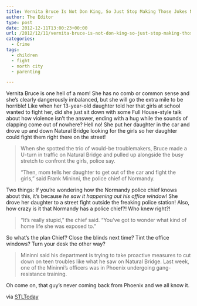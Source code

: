 ```yaml
---
title: Vernita Bruce Is Not Don King, So Just Stop Making Those Jokes Now. Frankly It’s A Bit Lazy.
author: The Editor
type: post
date: 2012-12-11T13:00:23+00:00
url: /2012/12/11/vernita-bruce-is-not-don-king-so-just-stop-making-those-jokes-now-frankly-its-a-bit-lazy/
categories:
  - Crime
tags:
  - children
  - fight
  - north city
  - parenting

---
```

[<img class="alignright  wp-image-15159" title="vernita_bruce" src="http://media.punchingkitty.com/wordpress/2012/12/vernita_bruce.jpeg?filter=resize&w=250" alt="" />][1]Vernita Bruce is one hell of a mom! She has no comb or common sense and she&#8217;s clearly dangerously imbalanced, but she will go the extra mile to be horrible! Like when her 13-year-old daughter told her that girls at school wanted to fight her, did she just sit down with some Full House-style talk about how violence isn&#8217;t the answer, ending with a hug while the sounds of clapping come out of nowhere? Hell no! She put her daughter in the car and drove up and down Natural Bridge looking for the girls so her daughter could fight them right there on the street!

> When she spotted the trio of would-be troublemakers, Bruce made a U-turn in traffic on Natural Bridge and pulled up alongside the busy stretch to confront the girls, police say.
> 
> &#8220;Then, mom tells her daughter to get out of the car and fight the girls,&#8221; said Frank Mininni, the police chief of Normandy.

Two things: If you&#8217;re wondering how the Normandy police chief knows about this, it&#8217;s because _he saw it happening out his office window_! She drove her daughter to a street fight outside the freaking police station! Also, how crazy is it that Normandy has a police chief?! Who knew right?!

> &#8220;It&#8217;s really stupid,&#8221; the chief said. &#8220;You&#8217;ve got to wonder what kind of home life she was exposed to.&#8221;

So what&#8217;s the plan Chief? Close the blinds next time? Tint the office windows? Turn your desk the other way?

> Mininni said his department is trying to take proactive measures to cut down on teen troubles like what he saw on Natural Bridge. Last week, one of the Mininni&#8217;s officers was in Phoenix undergoing gang-resistance training.

Oh come on, that guy&#8217;s never coming back from Phoenix and we all know it.

via <a href="http://www.stltoday.com/news/local/crime-and-courts/police-mom-who-egged-on-teen-fight-in-normandy-charged/article_498045a8-4d03-5342-9b2b-9afadb464848.html" target="_blank">STLToday</a>

 [1]: http://media.punchingkitty.com/wordpress/2012/12/vernita_bruce.jpeg